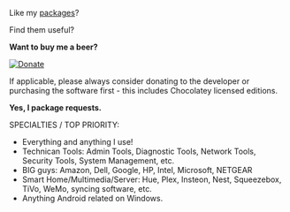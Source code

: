 Like my [packages](https://chocolatey.org/profiles/bcurran3)? 

Find them useful?

**Want to buy me a beer?**

[![Donate](https://www.paypalobjects.com/webstatic/mktg/logo/AM_SbyPP_mc_vs_dc_ae.jpg)](https://www.paypal.me/bcurran3donations)

If applicable, please always consider donating to the developer or purchasing the software first - this includes Chocolatey licensed editions.

**Yes, I package requests.**

SPECIALTIES / TOP PRIORITY:
* Everything and anything I use!
* Technican Tools: Admin Tools, Diagnostic Tools, Network Tools, Security Tools, System Management, etc.
* BIG guys: Amazon, Dell, Google, HP, Intel, Microsoft, NETGEAR
* Smart Home/Multimedia/Server: Hue, Plex, Insteon, Nest, Squeezebox, TiVo, WeMo, syncing software, etc.
* Anything Android related on Windows.

